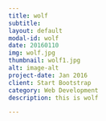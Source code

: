 ```yaml
---
title: wolf
subtitle:
layout: default
modal-id: wolf
date: 20160110
img: wolf.jpg
thumbnail: wolf1.jpg
alt: image-alt
project-date: Jan 2016
client: Start Bootstrap
category: Web Development
description: this is wolf

---
```

